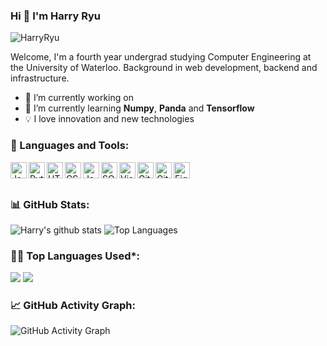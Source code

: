 ### Hi 👋 I'm Harry Ryu

<p align="left"> <img src="https://komarev.com/ghpvc/?username=HarryRyu" alt="HarryRyu" /> </p>

Welcome, I'm a fourth year undergrad studying Computer Engineering at the University of Waterloo. Background in web development, backend and infrastructure. 

- 🔭 I’m currently working on
- 🌱 I’m currently learning **Numpy**, **Panda** and **Tensorflow**
- 💡 I love innovation and new technologies

### 🧰 Languages and Tools:

<img align="left" alt="Java" width="26px" src="https://github.com/darshanr27/HarryRyu/blob/master/Assets/java.png" />
<img align="left" alt="Python" width="26px" src="https://github.com/darshanr27/HarryRyu/blob/master/Assets/python.png" />
<img align="left" alt="HTML5" width="26px" src="https://github.com/darshanr27/HarryRyu/blob/master/Assets/html.png" />
<img align="left" alt="CSS3" width="26px" src="https://github.com/darshanr27/HarryRyu/blob/master/Assets/css.png" />
<img align="left" alt="JavaScript" width="26px" src="https://github.com/darshanr27/HarryRyu/blob/master/Assets/javascript.png" />
<img align="left" alt="SQL" width="26px" src="https://github.com/darshanr27/HarryRyu/blob/master/Assets/sql.png" />
<img align="left" alt="Visual Studio Code" width="26px" src="https://github.com/HarryRyu7/HarryRyu/blob/master/Assets/visual-studio-code.png" />
<img align="left" alt="Git" width="26px" src="https://github.comHarryRyu7/HarryRyu/blob/master/Assets/git.png" />
<img align="left" alt="GitHub" width="26px" src="https://github.com/HarryRyu/HarryRyu/blob/master/Assets/github.png" />
<img align="left" alt="Figma" width="26px" src="https://github.com/HarryRyu/HarryRyu/blob/master/Assets/figma.png" />

<br />
<br />

<!--   Stats -->
### 📊 GitHub Stats:
![Harry's github stats](https://github-readme-stats.vercel.app/api?username=harryryu&theme=nord&show_icons=true&count_private=true)
![Top Languages](https://github-readme-stats.vercel.app/api/top-langs/?username=harryryu&theme=nord&layout=compact&custom_title=Statistics)  

  
  
<!--   Top Languages Using -->
### 👨‍💻 Top Languages Used*:
![](https://github-profile-summary-cards.vercel.app/api/cards/repos-per-language?username=harryryu&theme=nord_dark)
![](https://github-profile-summary-cards.vercel.app/api/cards/most-commit-language?username=harryryu&theme=nord_dark)


<!--   GitHub stats graph -->
### 📈 GitHub Activity Graph:
 ![GitHub Activity Graph](https://activity-graph.herokuapp.com/graph?username=harryryu&theme=github)
